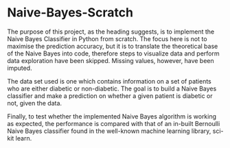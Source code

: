 # Naive-Bayes-Scratch
The purpose of this project, as the heading suggests, is to implement the Naive Bayes Classifier in Python from scratch.
The focus here is not to maximise the prediction accuracy, but it is to translate the theoretical base of the Naive Bayes into code, therefore steps to visualize data and perform data exploration have been skipped. Missing values, however, have been imputed.

The data set used is one which contains information on a set of patients who are either diabetic or non-diabetic. The goal is to build a Naive Bayes classifier and make a prediction on whether a given patient is diabetic or not, given the data.

Finally, to test whether the implemented Naive Bayes algorithm is working as expected, the performance is compared with that of an in-built Bernoulli Naive Bayes classifier found in the well-known machine learning library, sci-kit learn.

